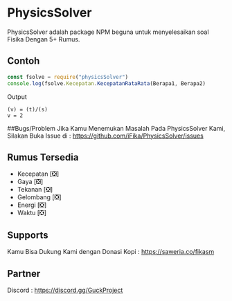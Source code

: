 # PhysicsSolver
PhysicsSolver adalah package NPM beguna untuk menyelesaikan soal Fisika Dengan 5+ Rumus.
## Contoh
```js
const fsolve = require("physicsSolver")
console.log(fsolve.Kecepatan.KecepatanRataRata(Berapa1, Berapa2)
```
Output
```
(v) = (t)/(s)
v = 2
```
##Bugs/Problem
Jika Kamu Menemukan Masalah Pada PhysicsSolver Kami, Silakan Buka Issue di : https://github.com/iFika/PhysicsSolver/issues
## Rumus Tersedia
- Kecepatan [❎]
-  Gaya [❎]
-  Tekanan [❎]
-  Gelombang [❎]
-  Energi [❎]
-  Waktu [❎]
## Supports
Kamu Bisa Dukung Kami dengan Donasi Kopi : https://saweria.co/fikasm

## Partner
Discord : https://discord.gg/GuckProject
